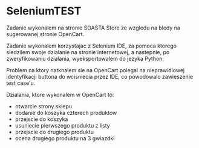 # SeleniumTEST

Zadanie wykonalem na stronie SOASTA Store ze wzgledu na bledy na sugerowanej stronie OpenCart.

Zadanie wykonalem korzystajac z Selenium IDE, za pomoca ktorego sledzilem swoje dzialanie na stronie internetowej, a nastepnie, po zweryfikowaniu dzialania, wyeksportowalem do jezyka Python.

Problem na ktory natknalem sie na OpenCart polegal na nieprawidlowej identyfikacji buttona do wcisniecia przez IDE, co powodowalo zawieszenie test case'u.

Dzialania, ktore wykonalem w OpenCart to:
- otwarcie strony sklepu
- dodanie do koszyka czterech produktow
- przejscie do koszyka
- usuniecie pierwszego produktu z listy
- przejscie do drugiego produktu
- ocena drugiego produktu na 3 gwiazdki
